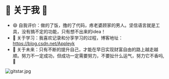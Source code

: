 # 👋 关于我 👋

<!--
**binggg/binggg** is a ✨ _special_ ✨ repository because its `README.md` (this file) appears on your GitHub profile.

Here are some ideas to get you started:

- 🔭 I’m currently working on ...
- 🌱 I’m currently learning ...
- 👯 I’m looking to collaborate on ...
- 🤔 I’m looking for help with ...
- 💬 Ask me about ...
- 📫 How to reach me: ...
- 😄 Pronouns: ...
- ⚡ Fun fact: ...
-->

- 😄 自我评价：做的了饭，撸的了代码，疼老婆顾家的男人。坚信语言就是工具，没有搞不定的功能，只有想不出来的idea！
- 💬 关于学习：我喜欢记录和分享学习的过程，博客地址：https://blog.csdn.net/Appleyk
- 👯 关于未来：只有不断的提升自己，才能在早日实现财富自由的路上越走越顺。努力不一定成功，但成功一定需要努力，不要扯什么运气，努力它不香吗,🤔

![gitstar.jpg](https://i.postimg.cc/43B5t59L/gitstar.jpg)
